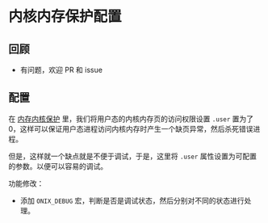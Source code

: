 # 内核内存保护配置

## 回顾

- 有问题，欢迎 PR 和 issue

## 配置

在 [内存内核保护](./119%20%E5%86%85%E6%A0%B8%E5%86%85%E5%AD%98%E4%BF%9D%E6%8A%A4.md) 里，我们将用户态的内核内存页的访问权限设置 `.user` 置为了 0，这样可以保证用户态进程访问内核内存时产生一个缺页异常，然后杀死错误进程。

但是，这样就一个缺点就是不便于调试，于是，这里将 `.user` 属性设置为可配置的参数。以便可以容易的调试。

功能修改：

- 添加 `ONIX_DEBUG` 宏，判断是否是调试状态，然后分别对不同的状态进行处理。
